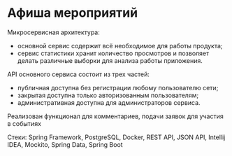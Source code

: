 # Афиша мероприятий


Микросервисная архитектура:
- основной сервис содержит всё необходимое для работы продукта;
- сервис статистики хранит количество просмотров и позволяет делать различные выборки для анализа работы приложения.

API основного сервиса состоит из трех частей:
- публичная доступна без регистрации любому пользователю сети;
- закрытая доступна только авторизованным пользователям;
- административная доступна для администраторов сервиса.

Реализован функционал для комментариев, подачи заявок для участия в событиях

Стеки: Spring Framework, PostgreSQL, Docker, REST API, JSON API, Intellij IDEA, Mockito, Spring Data, Spring Boot
